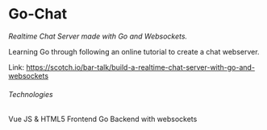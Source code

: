 # Go-Chat
*Realtime Chat Server made with Go and Websockets.*

Learning Go through following an online tutorial to create a chat webserver.

Link: https://scotch.io/bar-talk/build-a-realtime-chat-server-with-go-and-websockets

###### Technologies
Vue JS & HTML5 Frontend
Go Backend with websockets
